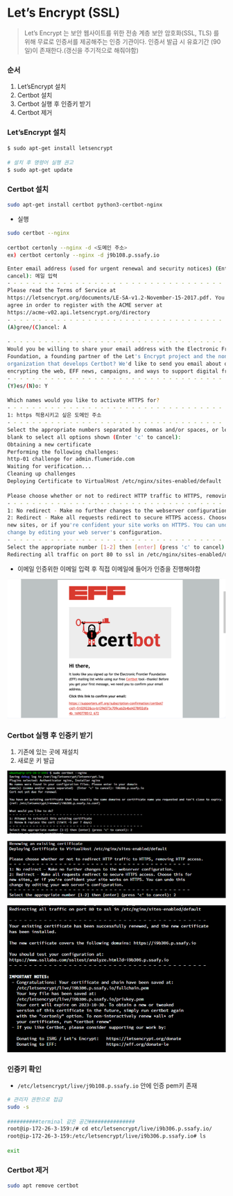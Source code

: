 # Let’s Encrypt (SSL)

> Let’s Encrypt 는 보안 웹사이트를 위한 전송 계층 보안 암호화(SSL, TLS) 를 위해 무료로 인증서를 제공해주는 인증 기관이다.
인증서 발급 시 유효기간 (90일)이 존재한다.(갱신을 주기적으로 해줘야함)
> 

### 순서

1. Let’sEncrypt 설치
2. Certbot 설치
3. Certbot 실행 후 인증키 받기
4. Certbot 제거

### Let’sEncrypt 설치

```bash
$ sudo apt-get install letsencrypt

# 설치 후 명령어 실행 권고
$ sudo apt-get update
```

### Certbot 설치

```bash
sudo apt-get install certbot python3-certbot-nginx
```

- 실행

```bash
sudo certbot --nginx

certbot certonly --nginx -d <도메인 주소>
ex) certbot certonly --nginx -d j9b108.p.ssafy.io
```

```bash
Enter email address (used for urgent renewal and security notices) (Enter 'c' to
cancel): 메일 입력
- - - - - - - - - - - - - - - - - - - - - - - - - - - - - - - - - - - - - - - -
Please read the Terms of Service at
https://letsencrypt.org/documents/LE-SA-v1.2-November-15-2017.pdf. You must
agree in order to register with the ACME server at
https://acme-v02.api.letsencrypt.org/directory
- - - - - - - - - - - - - - - - - - - - - - - - - - - - - - - - - - - - - - - -
(A)gree/(C)ancel: A

- - - - - - - - - - - - - - - - - - - - - - - - - - - - - - - - - - - - - - - -
Would you be willing to share your email address with the Electronic Frontier
Foundation, a founding partner of the Let's Encrypt project and the non-profit
organization that develops Certbot? We'd like to send you email about our work
encrypting the web, EFF news, campaigns, and ways to support digital freedom.
- - - - - - - - - - - - - - - - - - - - - - - - - - - - - - - - - - - - - - - -
(Y)es/(N)o: Y

Which names would you like to activate HTTPS for?
- - - - - - - - - - - - - - - - - - - - - - - - - - - - - - - - - - - - - - - -
1: https 적용시키고 싶은 도메인 주소
- - - - - - - - - - - - - - - - - - - - - - - - - - - - - - - - - - - - - - - -
Select the appropriate numbers separated by commas and/or spaces, or leave input
blank to select all options shown (Enter 'c' to cancel):
Obtaining a new certificate
Performing the following challenges:
http-01 challenge for admin.flumeride.com
Waiting for verification...
Cleaning up challenges
Deploying Certificate to VirtualHost /etc/nginx/sites-enabled/default

Please choose whether or not to redirect HTTP traffic to HTTPS, removing HTTP access.
- - - - - - - - - - - - - - - - - - - - - - - - - - - - - - - - - - - - - - - -
1: No redirect - Make no further changes to the webserver configuration.
2: Redirect - Make all requests redirect to secure HTTPS access. Choose this for
new sites, or if you're confident your site works on HTTPS. You can undo this
change by editing your web server's configuration.
- - - - - - - - - - - - - - - - - - - - - - - - - - - - - - - - - - - - - - - -
Select the appropriate number [1-2] then [enter] (press 'c' to cancel): 2
Redirecting all traffic on port 80 to ssl in /etc/nginx/sites-enabled/default
```

- 이메일 인증위한 이메일 입력 후 직접 이메일에 들어가 인증을 진행해야함

![ScreenCapture.png](img/ScreenCapture.png)

### Certbot 실행 후 인증키 받기

1. 기존에 있는 곳에 재설치
2. 새로운 키 발급

![Untitled](img/Untitled.png)

![Untitled](img/Untitled%201.png)

![Untitled](img/Untitled%202.png)

### 인증키 확인

- `/etc/letsencrypt/live/j9b108.p.ssafy.io` 안에 인증 pem키 존재

```bash
# 관리자 권한으로 접급
sudo -s

##########terminal 같은 공간###############
root@ip-172-26-3-159:/# cd etc/letsencrypt/live/i9b306.p.ssafy.io/
root@ip-172-26-3-159:/etc/letsencrypt/live/i9b306.p.ssafy.io# ls

exit
```

### Certbot 제거

```bash
sudo apt remove certbot
```